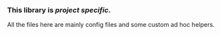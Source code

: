 ### This library is _project specific_.
All the files here are mainly config files and some custom ad hoc helpers.
